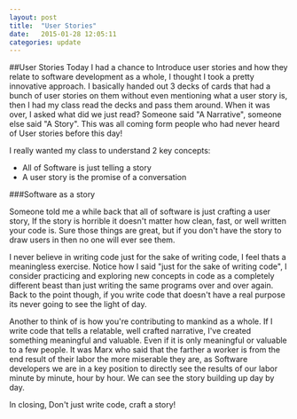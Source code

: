 ```yaml
---
layout: post
title:  "User Stories"
date:   2015-01-28 12:05:11
categories: update
---
```


##User Stories
Today I had a chance to Introduce user stories and how they relate to software development as a whole, I thought I took a pretty innovative approach. I basically handed out 3 decks of cards that had a bunch of user stories on them without even mentioning what a user story is, then I had my class read the decks and pass them around. When it was over, I asked what did we just read? Someone said "A Narrative", someone else said "A Story". This was all coming form people who had never heard of User stories before this day!

I really wanted my class to understand 2 key concepts:
 
*  All of Software is just telling a story
*  A user story is the promise of a conversation

###Software as a story

Someone told me a while back that all of software is just crafting a user story, If the story is horrible it doesn't matter how clean, fast, or well written your code is. Sure those things are great, but if you don't have the story to draw users in then no one will ever see them. 

I never believe in writing code just for the sake of writing code, I feel thats a meaningless exercise. Notice how I said "just for the sake of writing code", I consider practicing and exploring new concepts in code as a completely different beast than just writing the same programs over and over again.
Back to the point though, if you write code that doesn't have a real purpose its never going to see the light of day. 

Another to think of is how you're contributing to mankind as a whole. If I write code that tells a relatable, well crafted narrative, I've created something meaningful and valuable. Even if it is only meaningful or valuable to a few people. It was Marx who said that the farther a worker is from the end result of their labor the more miserable they are, as Software developers we are in a key position to directly see the results of our labor minute by minute, hour by hour. We can see the story building up day by day.

In closing, Don't just write code, craft a story!
